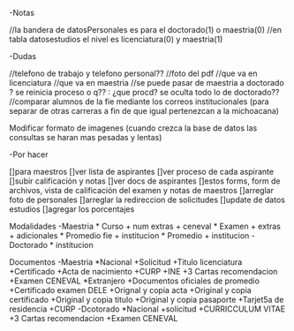-Notas

//la bandera de datosPersonales es para el doctorado(1) o maestria(0)
//en tabla datosestudios el nivel es licenciatura(0) y maestria(1)


-Dudas

//telefono de trabajo y telefono personal??
//foto del pdf
//que va en licenciatura
//que va en maestria 
//se puede pasar de maestria a doctorado ? se reinicia proceso o q?? : ¿que procd? se oculta todo lo de doctorado??
//comparar alumnos de la fie mediante los correos institucionales (para separar de otras carreras a fin de que igual pertenezcan a la michoacana)

Modificar formato de imagenes (cuando crezca la base de datos las consultas se haran mas pesadas y lentas) 


-Por hacer

[]para maestros
[]ver lista de aspirantes
[]ver proceso de cada aspirante
[]subir calificación y notas
[]ver docs de aspirantes
[]estos forms, form de archivos, vista de calificación del examen y notas de maestros
[]arreglar foto de personales
[]arreglar la redireccion de solicitudes
[]update de datos estudios
[]agregar los porcentajes





Modalidades
-Maestria
    * Curso
        + num extras
        + ceneval
    * Examen
        + extras
        + adicionales
    * Promedio fie 
        + institucion
    * Promedio 
        + institucion
-Doctorado
    * institucion



Documentos
-Maestria
    *Nacional
        +Solicitud
        +Titulo licenciatura
        +Certificado
        +Acta de nacimiento
        +CURP
        +INE
        +3 Cartas recomendacion
        +Examen CENEVAL
    *Extranjero
        +Documentos oficiales de promedio 
        +Certificado examen DELE
        +Orignal y copia acta
        +Original y copia certificado
        +Original y copia titulo
        +Original y copia pasaporte
        +Tarjet5a de residencia
        +CURP
-Dcotorado
    *Nacional
        +solicitud
        +CURRICCULUM VITAE
        +3 Cartas recomendacion
        +Examen CENEVAL